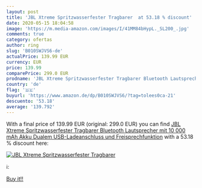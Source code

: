 ```yaml
---
layout: post
title: 'JBL Xtreme Spritzwasserfester Tragbarer  at 53.18 % discount'
date: 2020-05-15 18:04:58
image: 'https://m.media-amazon.com/images/I/41MM84bHypL._SL200_.jpg'
comments: true
category: ofertas
author: ring
slug: 'B010SWJVS6-de'
actualPrice: 139.99 EUR
currency: EUR
price: 139.99
comparePrice: 299.0 EUR
prodname: 'JBL Xtreme Spritzwasserfester Tragbarer Bluetooth Lautsprecher mit 10  000 mAh Akku  Dualem USB-Ladeanschluss und Freisprechfunktion'
country: 'de'
flag: '🇩🇪'
buyurl: 'https://www.amazon.de/dp/B010SWJVS6/?tag=tolees0ca-21'
descuento: '53.18'
average: '139.792'
---
```


With a final price of 139.99 EUR (original: 299.0 EUR) you can find [JBL Xtreme Spritzwasserfester Tragbarer Bluetooth Lautsprecher mit 10  000 mAh Akku  Dualem USB-Ladeanschluss und Freisprechfunktion](https://www.amazon.de/dp/B010SWJVS6/?tag=tolees0ca-21) with a  53.18 % discount here:

[![JBL Xtreme Spritzwasserfester Tragbarer ](https://m.media-amazon.com/images/I/41MM84bHypL._SL200_.jpg)](https://www.amazon.de/dp/B010SWJVS6/?tag=tolees0ca-21)

ℹ️:


[Buy it!!](https://www.amazon.de/dp/B010SWJVS6/?tag=tolees0ca-21)
